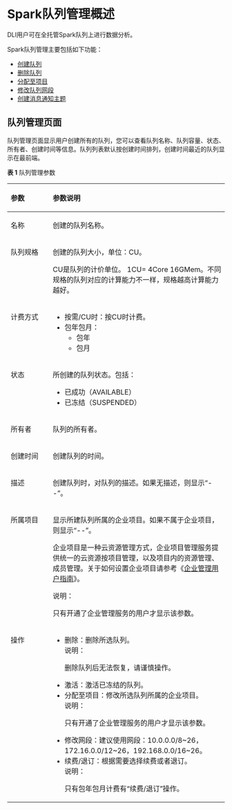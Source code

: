 # Spark队列管理概述<a name="dli_01_0411"></a>

DLI用户可在全托管Spark队列上进行数据分析。

Spark队列管理主要包括如下功能：

-   [创建队列](Spark创建队列.md)
-   [删除队列](删除队列-0.md)
-   [分配至项目](分配至项目-1.md)
-   [修改队列网段](修改队列网段-2.md)
-   [创建消息通知主题](创建消息通知主题.md)

## 队列管理页面<a name="section1616314111518"></a>

队列管理页面显示用户创建所有的队列，您可以查看队列名称、队列容量、状态、所有者、创建时间等信息。队列列表默认按创建时间排列，创建时间最近的队列显示在最前端。

**表 1**  队列管理参数

<a name="table3950169215120"></a>
<table><thead align="left"><tr id="row2555468715120"><th class="cellrowborder" valign="top" width="19.35%" id="mcps1.2.3.1.1"><p id="p4021197415120"><a name="p4021197415120"></a><a name="p4021197415120"></a>参数</p>
</th>
<th class="cellrowborder" valign="top" width="80.65%" id="mcps1.2.3.1.2"><p id="p3594448915120"><a name="p3594448915120"></a><a name="p3594448915120"></a>参数说明</p>
</th>
</tr>
</thead>
<tbody><tr id="row166602455180"><td class="cellrowborder" valign="top" width="19.35%" headers="mcps1.2.3.1.1 "><p id="p566264517181"><a name="p566264517181"></a><a name="p566264517181"></a>名称</p>
</td>
<td class="cellrowborder" valign="top" width="80.65%" headers="mcps1.2.3.1.2 "><p id="p1366294513188"><a name="p1366294513188"></a><a name="p1366294513188"></a>创建的队列名称。</p>
</td>
</tr>
<tr id="row46758327132"><td class="cellrowborder" valign="top" width="19.35%" headers="mcps1.2.3.1.1 "><p id="p16413434141957"><a name="p16413434141957"></a><a name="p16413434141957"></a>队列规格</p>
</td>
<td class="cellrowborder" valign="top" width="80.65%" headers="mcps1.2.3.1.2 "><p id="p1066329135619"><a name="p1066329135619"></a><a name="p1066329135619"></a>创建的队列大小，单位：CU。</p>
<p id="p54419740141957"><a name="p54419740141957"></a><a name="p54419740141957"></a>CU是队列的计价单位。 1CU= 4Core 16GMem。不同规格的队列对应的计算能力不一样，规格越高计算能力越好。</p>
</td>
</tr>
<tr id="row16482169194812"><td class="cellrowborder" valign="top" width="19.35%" headers="mcps1.2.3.1.1 "><p id="p164838915484"><a name="p164838915484"></a><a name="p164838915484"></a>计费方式</p>
</td>
<td class="cellrowborder" valign="top" width="80.65%" headers="mcps1.2.3.1.2 "><a name="ul19201142341011"></a><a name="ul19201142341011"></a><ul id="ul19201142341011"><li>按需/CU时：按CU时计费。</li><li>包年包月：<a name="ul422427141014"></a><a name="ul422427141014"></a><ul id="ul422427141014"><li>包年</li><li>包月</li></ul>
</li></ul>
</td>
</tr>
<tr id="row32873162171713"><td class="cellrowborder" valign="top" width="19.35%" headers="mcps1.2.3.1.1 "><p id="p45480448171713"><a name="p45480448171713"></a><a name="p45480448171713"></a>状态</p>
</td>
<td class="cellrowborder" valign="top" width="80.65%" headers="mcps1.2.3.1.2 "><p id="p54281846202213"><a name="p54281846202213"></a><a name="p54281846202213"></a>所创建的队列状态。包括：</p>
<a name="ul169018539319"></a><a name="ul169018539319"></a><ul id="ul169018539319"><li>已成功（AVAILABLE）</li><li>已冻结（SUSPENDED）</li></ul>
</td>
</tr>
<tr id="row31011923151038"><td class="cellrowborder" valign="top" width="19.35%" headers="mcps1.2.3.1.1 "><p id="p10671857151038"><a name="p10671857151038"></a><a name="p10671857151038"></a>所有者</p>
</td>
<td class="cellrowborder" valign="top" width="80.65%" headers="mcps1.2.3.1.2 "><p id="p89431923510"><a name="p89431923510"></a><a name="p89431923510"></a>队列的所有者。</p>
</td>
</tr>
<tr id="row36301606171658"><td class="cellrowborder" valign="top" width="19.35%" headers="mcps1.2.3.1.1 "><p id="p14394959151048"><a name="p14394959151048"></a><a name="p14394959151048"></a>创建时间</p>
</td>
<td class="cellrowborder" valign="top" width="80.65%" headers="mcps1.2.3.1.2 "><p id="p51238775151048"><a name="p51238775151048"></a><a name="p51238775151048"></a>创建队列的时间。</p>
</td>
</tr>
<tr id="row6424839516213"><td class="cellrowborder" valign="top" width="19.35%" headers="mcps1.2.3.1.1 "><p id="p50569641162134"><a name="p50569641162134"></a><a name="p50569641162134"></a>描述</p>
</td>
<td class="cellrowborder" valign="top" width="80.65%" headers="mcps1.2.3.1.2 "><p id="p18910361162145"><a name="p18910361162145"></a><a name="p18910361162145"></a>创建队列时，对队列的描述。如果无描述，则显示“--”。</p>
</td>
</tr>
<tr id="row911162819515"><td class="cellrowborder" valign="top" width="19.35%" headers="mcps1.2.3.1.1 "><p id="p11111132814519"><a name="p11111132814519"></a><a name="p11111132814519"></a>所属项目</p>
</td>
<td class="cellrowborder" valign="top" width="80.65%" headers="mcps1.2.3.1.2 "><p id="p197403611524"><a name="p197403611524"></a><a name="p197403611524"></a>显示所建队列所属的企业项目。如果不属于企业项目，则显示“--”。</p>
<p id="p101111128145113"><a name="p101111128145113"></a><a name="p101111128145113"></a>企业项目是一种云资源管理方式，企业项目管理服务提供统一的云资源按项目管理，以及项目内的资源管理、成员管理。关于如何设置企业项目请参考《<a href="https://support.huaweicloud.com/usermanual-em/zh-cn_topic_0108763975.html" target="_blank" rel="noopener noreferrer">企业管理用户指南</a>》。</p>
<div class="note" id="note1358194815815"><a name="note1358194815815"></a><a name="note1358194815815"></a><span class="notetitle"> 说明： </span><div class="notebody"><p id="p16581348175819"><a name="p16581348175819"></a><a name="p16581348175819"></a>只有开通了企业管理服务的用户才显示该参数。</p>
</div></div>
</td>
</tr>
<tr id="row1662880815250"><td class="cellrowborder" valign="top" width="19.35%" headers="mcps1.2.3.1.1 "><p id="p475621615250"><a name="p475621615250"></a><a name="p475621615250"></a>操作</p>
</td>
<td class="cellrowborder" valign="top" width="80.65%" headers="mcps1.2.3.1.2 "><a name="ul15800707615"></a><a name="ul15800707615"></a><ul id="ul15800707615"><li>删除：删除所选队列。<div class="note" id="note117011010355"><a name="note117011010355"></a><a name="note117011010355"></a><span class="notetitle"> 说明： </span><div class="notebody"><p id="p77161015357"><a name="p77161015357"></a><a name="p77161015357"></a>删除队列后无法恢复，请谨慎操作。</p>
</div></div>
</li><li>激活：激活已冻结的队列。</li><li>分配至项目：修改所选队列所属的企业项目。<div class="note" id="note98048571133"><a name="note98048571133"></a><a name="note98048571133"></a><span class="notetitle"> 说明： </span><div class="notebody"><p id="p19804657131310"><a name="p19804657131310"></a><a name="p19804657131310"></a>只有开通了企业管理服务的用户才显示该参数。</p>
</div></div>
</li><li>修改网段：建议使用网段：10.0.0.0/8~26，172.16.0.0/12~26，192.168.0.0/16~26。</li><li>续费/退订：根据需要选择续费或者退订。<div class="note" id="note85628275377"><a name="note85628275377"></a><a name="note85628275377"></a><span class="notetitle"> 说明： </span><div class="notebody"><p id="p1556352753715"><a name="p1556352753715"></a><a name="p1556352753715"></a>只有包年包月计费有“续费/退订”操作。</p>
</div></div>
</li></ul>
</td>
</tr>
</tbody>
</table>

